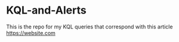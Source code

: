 # KQL-and-Alerts
This is the repo for my KQL queries that correspond with this article
https://website.com
